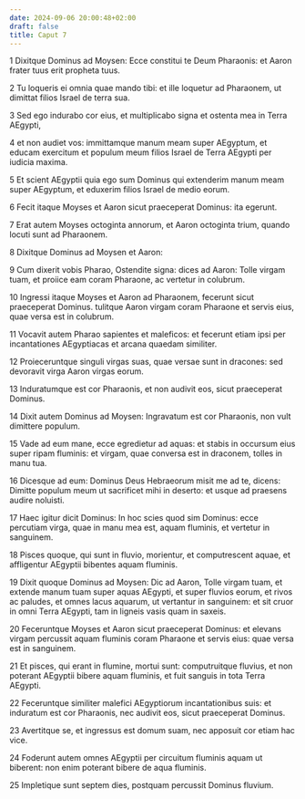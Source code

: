 ```yaml
---
date: 2024-09-06 20:00:48+02:00
draft: false
title: Caput 7
---
```





1 Dixitque Dominus ad Moysen: Ecce constitui te Deum Pharaonis: et Aaron frater tuus erit propheta tuus.

2 Tu loqueris ei omnia quae mando tibi: et ille loquetur ad Pharaonem, ut dimittat filios Israel de terra sua.

3 Sed ego indurabo cor eius, et multiplicabo signa et ostenta mea in Terra AEgypti,

4 et non audiet vos: immittamque manum meam super AEgyptum, et educam exercitum et populum meum filios Israel de Terra AEgypti per iudicia maxima.

5 Et scient AEgyptii quia ego sum Dominus qui extenderim manum meam super AEgyptum, et eduxerim filios Israel de medio eorum.

6 Fecit itaque Moyses et Aaron sicut praeceperat Dominus: ita egerunt.

7 Erat autem Moyses octoginta annorum, et Aaron octoginta trium, quando locuti sunt ad Pharaonem.

8 Dixitque Dominus ad Moysen et Aaron:

9 Cum dixerit vobis Pharao, Ostendite signa: dices ad Aaron: Tolle virgam tuam, et proiice eam coram Pharaone, ac vertetur in colubrum.

10 Ingressi itaque Moyses et Aaron ad Pharaonem, fecerunt sicut praeceperat Dominus. tulitque Aaron virgam coram Pharaone et servis eius, quae versa est in colubrum.

11 Vocavit autem Pharao sapientes et maleficos: et fecerunt etiam ipsi per incantationes AEgyptiacas et arcana quaedam similiter.

12 Proieceruntque singuli virgas suas, quae versae sunt in dracones: sed devoravit virga Aaron virgas eorum.

13 Induratumque est cor Pharaonis, et non audivit eos, sicut praeceperat Dominus.

14 Dixit autem Dominus ad Moysen: Ingravatum est cor Pharaonis, non vult dimittere populum.

15 Vade ad eum mane, ecce egredietur ad aquas: et stabis in occursum eius super ripam fluminis: et virgam, quae conversa est in draconem, tolles in manu tua.

16 Dicesque ad eum: Dominus Deus Hebraeorum misit me ad te, dicens: Dimitte populum meum ut sacrificet mihi in deserto: et usque ad praesens audire noluisti.

17 Haec igitur dicit Dominus: In hoc scies quod sim Dominus: ecce percutiam virga, quae in manu mea est, aquam fluminis, et vertetur in sanguinem.

18 Pisces quoque, qui sunt in fluvio, morientur, et computrescent aquae, et affligentur AEgyptii bibentes aquam fluminis.

19 Dixit quoque Dominus ad Moysen: Dic ad Aaron, Tolle virgam tuam, et extende manum tuam super aquas AEgypti, et super fluvios eorum, et rivos ac paludes, et omnes lacus aquarum, ut vertantur in sanguinem: et sit cruor in omni Terra AEgypti, tam in ligneis vasis quam in saxeis.

20 Feceruntque Moyses et Aaron sicut praeceperat Dominus: et elevans virgam percussit aquam fluminis coram Pharaone et servis eius: quae versa est in sanguinem.

21 Et pisces, qui erant in flumine, mortui sunt: computruitque fluvius, et non poterant AEgyptii bibere aquam fluminis, et fuit sanguis in tota Terra AEgypti.

22 Feceruntque similiter malefici AEgyptiorum incantationibus suis: et induratum est cor Pharaonis, nec audivit eos, sicut praeceperat Dominus.

23 Avertitque se, et ingressus est domum suam, nec apposuit cor etiam hac vice.

24 Foderunt autem omnes AEgyptii per circuitum fluminis aquam ut biberent: non enim poterant bibere de aqua fluminis.

25 Impletique sunt septem dies, postquam percussit Dominus fluvium.

